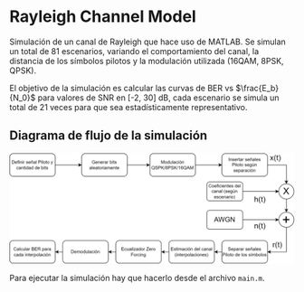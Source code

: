 # Rayleigh Channel Model

Simulación de un canal de Rayleigh que hace uso de MATLAB. Se simulan un total de 81 escenarios, variando el comportamiento del canal, la distancia de los símbolos pilotos y la modulación utilizada (16QAM, 8PSK, QPSK).

El objetivo de la simulación es calcular las curvas de BER vs $\frac{E_b}{N_0}$ para valores de SNR en [-2, 30] dB, cada escenario se simula un total de 21 veces para que sea estadísticamente representativo. 

## Diagrama de flujo de la simulación

![Flujo General](imgs/digital_system.png)

Para ejecutar la simulación hay que hacerlo desde el archivo ```main.m```.